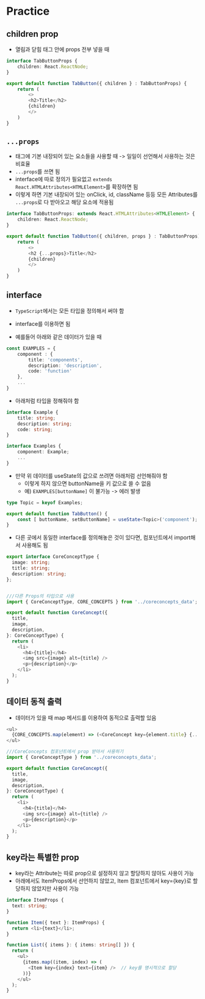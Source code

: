 # Practice
## children prop
- 열림과 닫힘 태그 안에 props 전부 넣을 때
```TypeScript
interface TabButtonProps {
    children: React.ReactNode;
}

export default function TabButton({ children } : TabButtonProps) {
    return (
        <>
        <h2>Title</h2>
        {children}
        </>
    )
}
```

## `...props`
- 태그에 기본 내장되어 있는 요소들을 사용할 때 -> 일일이 선언해서 사용하는 것은 비효율
- `...props`를 쓰면 됨
- interface에 따로 정의가 필요없고 `extends React.HTMLAttributes<HTMLElement>`를 확장하면 됨
- 이렇게 하면 기본 내장되어 있는 onClick, id, className 등등 모든 Attributes를 `...props`로 다 받아오고 해당 요소에 적용됨
```TypeScript
interface TabButtonProps: extends React.HTMLAttributes<HTMLElement> {
    children: React.ReactNode;
}

export default function TabButton({ children, props } : TabButtonProps) {
    return (
        <>
        <h2 {...props}>Title</h2>
        {children}
        </>
    )
}
```

## interface
- `TypeScript`에서는 모든 타입을 정의해서 써야 함
- interface를 이용하면 됨

- 예를들어 아래와 같은 데이터가 있을 때
```TypeScript
const EXAMPLES = {
    component : {
        title: 'components',
        description: 'description',
        code: 'function'
    },
    ...
}
```
- 아래처럼 타입을 정해줘야 함
```TypeScript
interface Example {
    title: string;
    description: string;
    code: string;
}

interface Examples {
    component: Example;
    ...
}
```
- 만약 위 데이터를 useState의 값으로 쓰려면 아래처럼 선언해줘야 함
    - 이렇게 하지 않으면 buttonName을 키 값으로 쓸 수 없음
    - 예) `EXAMPLES[buttonName]` 이 불가능 -> 에러 발생
```TypeScript
type Topic = keyof Examples;

export default function TabButton() {
    const [ buttonName, setButtonName] = useState<Topic>('component');
}
```
- 다른 곳에서 동일한 interface를 정의해놓은 것이 있다면, 컴포넌트에서 import해서 사용해도 됨
```TypeScript
export interface CoreConceptType {
  image: string;
  title: string;
  description: string;
};


///다른 Props의 타입으로 사용
import { CoreConceptType, CORE_CONCEPTS } from '../coreconcepts_data';

export default function CoreConcept({
  title,
  image,
  description,
}: CoreConceptType) {
  return (
    <li>
      <h4>{title}</h4>
      <img src={image} alt={title} />
      <p>{description}</p>
    </li>
  );
}
```

## 데이터 동적 출력
- 데이터가 있을 때 map 메서드를 이용하여 동적으로 출력할 있음
```TypeScript
<ul>
  {CORE_CONCEPTS.map(element) => (<CoreConcept key={element.title} {...elemnet} />)}
</ul>

///CoreConcepts 컴포넌트에서 prop 받아서 사용하기
import { CoreConceptType } from '../coreconcepts_data';

export default function CoreConcept({
  title,
  image,
  description,
}: CoreConceptType) {
  return (
    <li>
      <h4>{title}</h4>
      <img src={image} alt={title} />
      <p>{description}</p>
    </li>
  );
}
```

## key라는 특별한 prop
- key라는 Attribute는 따로 prop으로 설정하지 않고 할당하지 않아도 사용이 가능
- 아래에서도 ItemProps에서 선언하지 않았고, Item 컴포넌트에서 key={key}로 할당하지 않았지만 사용이 가능
```TypeScript
interface ItemProps {
  text: string;
}

function Item({ text }: ItemProps) {
  return <li>{text}</li>;
}

function List({ items }: { items: string[] }) {
  return (
    <ul>
      {items.map((item, index) => (
        <Item key={index} text={item} />  // key를 명시적으로 할당
      ))}
    </ul>
  );
}
```